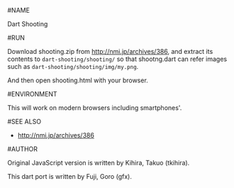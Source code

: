 #NAME

Dart Shooting

#RUN

Download shooting.zip from http://nmi.jp/archives/386,
and extract its contents to `dart-shooting/shooting/`
so that shootng.dart can refer images such as
`dart-shooting/shooting/img/my.png`.

And then open shooting.html with your browser.

#ENVIRONMENT

This will work on modern browsers including smartphones'.

#SEE ALSO

- http://nmi.jp/archives/386

#AUTHOR

Original JavaScript version is written by Kihira, Takuo (tkihira).

This dart port is written by Fuji, Goro (gfx).
